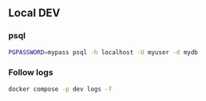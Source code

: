 ## Local DEV

### psql

```bash
PGPASSWORD=mypass psql -h localhost -U myuser -d mydb
```

### Follow logs

```bash
docker compose -p dev logs -f
```
